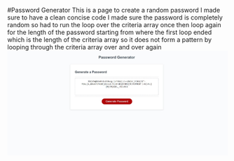#Password Generator
This is a page to create a random password
I made sure to have a clean concise code 
I made sure the password is completely random so had to run the loop over the criteria array once then loop again for the length of the password starting from where the first loop ended which is the length of the criteria array so it does not form a pattern by looping through the criteria array over and over again 
![password generator homework screenshot](./assets//images/Password%20Generator.jpg)
